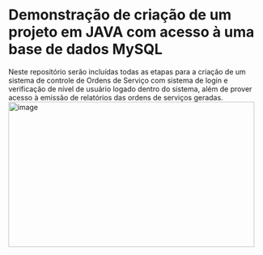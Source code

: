 # Demonstração de criação de um projeto em JAVA com acesso à uma base de dados MySQL
Neste repositório serão incluídas todas as etapas para a criação de um sistema de controle de Ordens de Serviço com sistema de login e verificação de nível de usuário logado dentro do sistema, além de prover acesso à emissão de relatórios das ordens de serviços geradas.
<img width="486" height="287" alt="image" src="https://github.com/user-attachments/assets/15292959-7db5-4981-beb3-4ffc04a4eb18" />
